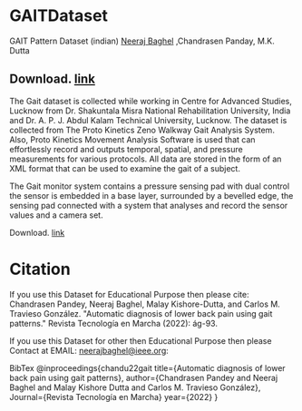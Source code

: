 # GAITDataset 
GAIT Pattern Dataset (indian)
[Neeraj Baghel](https://sites.google.com/view/nbaghel777) ,Chandrasen Panday,  M.K. Dutta 

## Download. [link](https://drive.google.com/drive/folders/1HAuGsq-Eozrsvm2x2FMAa-Ewx-33fbnl?usp=sharing)

The Gait dataset is collected while working in Centre for Advanced Studies, Lucknow from Dr. Shakuntala Misra National Rehabilitation University, India and Dr. A. P. J. Abdul Kalam Technical University, Lucknow. The dataset is collected from The Proto Kinetics Zeno Walkway Gait Analysis System. Also, Proto Kinetics Movement Analysis Software is used that can effortlessly record and outputs temporal, spatial, and pressure measurements for various protocols. All data are stored in the form of an XML format that can be used to examine the gait of a subject.

The Gait monitor system contains a pressure sensing pad with dual control the sensor is embedded in a base layer, surrounded by a bevelled edge, the sensing pad connected with a system that analyses and record the sensor values and a camera set.

Download. [link](https://drive.google.com/drive/folders/1HAuGsq-Eozrsvm2x2FMAa-Ewx-33fbnl?usp=sharing)


# Citation
If you use this Dataset for Educational Purpose then please cite:
Chandrasen Pandey, Neeraj Baghel, Malay Kishore-Dutta, and Carlos M. Travieso González. "Automatic diagnosis of lower back pain using gait patterns." Revista Tecnología en Marcha (2022): ág-93.

If you use this Dataset for other then Educational Purpose then please Contact at EMAIL: neerajbaghel@ieee.org:

BibTex
@inproceedings{chandu22gait
    title={Automatic diagnosis of lower back pain using gait patterns}, 
    author={Chandrasen Pandey and Neeraj Baghel and Malay Kishore Dutta and Carlos M. Travieso González},
    Journal={Revista Tecnología en Marcha}
    year={2022}
}
